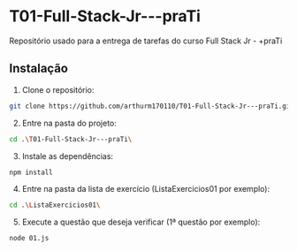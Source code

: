 # T01-Full-Stack-Jr---praTi
Repositório usado para a entrega de tarefas do curso Full Stack Jr - +praTi

## Instalação

1. Clone o repositório:

```bash
git clone https://github.com/arthurm170110/T01-Full-Stack-Jr---praTi.git
```
2. Entre na pasta do projeto:

```bash
cd .\T01-Full-Stack-Jr---praTi\
```

3. Instale as dependências:

```bash
npm install
```

4. Entre na pasta da lista de exercício (ListaExercicios01 por exemplo):

```bash
cd .\ListaExercicios01\
```

5. Execute a questão que deseja verificar (1ª questão por exemplo):

```bash
node 01.js
```
